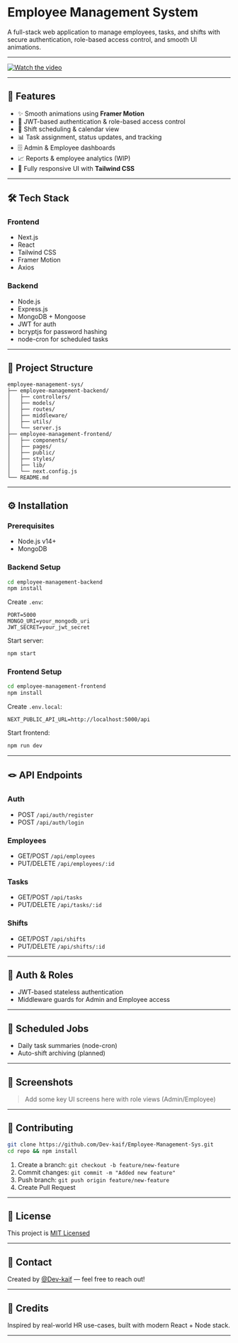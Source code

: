 # Employee Management System

A full-stack web application to manage employees, tasks, and shifts with secure authentication, role-based access control, and smooth UI animations.

---

[![Watch the video](https://img.youtube.com/vi/Nz1Ougz_TDI/maxresdefault.jpg)](https://youtu.be/Nz1Ougz_TDI)

---

## 🚀 Features

- ✨ Smooth animations using **Framer Motion**
- 🔐 JWT-based authentication & role-based access control
- 📅 Shift scheduling & calendar view
- 📊 Task assignment, status updates, and tracking
- 🗄️ Admin & Employee dashboards
- 📈 Reports & employee analytics (WIP)
- 📱 Fully responsive UI with **Tailwind CSS**

---

## 🛠️ Tech Stack

### Frontend

- Next.js
- React
- Tailwind CSS
- Framer Motion
- Axios

### Backend

- Node.js
- Express.js
- MongoDB + Mongoose
- JWT for auth
- bcryptjs for password hashing
- node-cron for scheduled tasks

---

## 📁 Project Structure

```
employee-management-sys/
├── employee-management-backend/
│   ├── controllers/
│   ├── models/
│   ├── routes/
│   ├── middleware/
│   ├── utils/
│   └── server.js
├── employee-management-frontend/
│   ├── components/
│   ├── pages/
│   ├── public/
│   ├── styles/
│   ├── lib/
│   └── next.config.js
└── README.md
```

---

## ⚙️ Installation

### Prerequisites

- Node.js v14+
- MongoDB

### Backend Setup

```bash
cd employee-management-backend
npm install
```

Create `.env`:

```env
PORT=5000
MONGO_URI=your_mongodb_uri
JWT_SECRET=your_jwt_secret
```

Start server:

```bash
npm start
```

### Frontend Setup

```bash
cd employee-management-frontend
npm install
```

Create `.env.local`:

```env
NEXT_PUBLIC_API_URL=http://localhost:5000/api
```

Start frontend:

```bash
npm run dev
```

---

## 🪢 API Endpoints

### Auth

- POST `/api/auth/register`
- POST `/api/auth/login`

### Employees

- GET/POST `/api/employees`
- PUT/DELETE `/api/employees/:id`

### Tasks

- GET/POST `/api/tasks`
- PUT/DELETE `/api/tasks/:id`

### Shifts

- GET/POST `/api/shifts`
- PUT/DELETE `/api/shifts/:id`

---

## 🔐 Auth & Roles

- JWT-based stateless authentication
- Middleware guards for Admin and Employee access

---

## 📆 Scheduled Jobs

- Daily task summaries (node-cron)
- Auto-shift archiving (planned)

---

## 📸 Screenshots

> Add some key UI screens here with role views (Admin/Employee)

---

## 🤝 Contributing

```bash
git clone https://github.com/Dev-kaif/Employee-Management-Sys.git
cd repo && npm install
```

1. Create a branch: `git checkout -b feature/new-feature`
2. Commit changes: `git commit -m "Added new feature"`
3. Push branch: `git push origin feature/new-feature`
4. Create Pull Request

---

## 📄 License

This project is [MIT Licensed](LICENSE)

---

## 📨 Contact

Created by [@Dev-kaif](https://github.com/Dev-kaif) — feel free to reach out!

---

## 💊 Credits

Inspired by real-world HR use-cases, built with modern React + Node stack.

---
